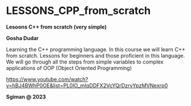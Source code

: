 # LESSONS_CPP_from_scratch

**Lesoons  C++ from scratch (very simple)**

**Gosha Dudar**

Learning the C++ programming language. 
In this course we will learn C++ from scratch. 
Lessons for beginners and those proficient in this language. We will go through all the steps 
from simple variables to complex applications of OOP (Object Oriented Programming)

https://www.youtube.com/watch?v=hBJ4BWhP0OE&list=PL0lO_mIqDDFX2VcYQrDzrvYpzMVNexrp0

**Sgiman @ 2023**
